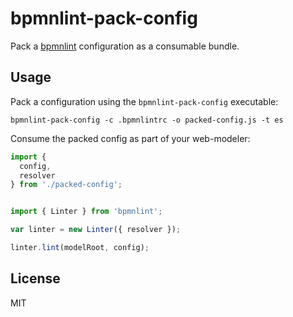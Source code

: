 # bpmnlint-pack-config

Pack a [bpmnlint](https://github.com/bpmn-io/bpmnlint) configuration as a consumable bundle.


## Usage

Pack a configuration using the `bpmnlint-pack-config` executable:

```
bpmnlint-pack-config -c .bpmnlintrc -o packed-config.js -t es
```

Consume the packed config as part of your web-modeler:

```javascript
import {
  config,
  resolver
} from './packed-config';


import { Linter } from 'bpmnlint';

var linter = new Linter({ resolver });

linter.lint(modelRoot, config);
```


## License

MIT